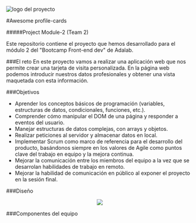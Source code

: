 ![logo del proyecto](http://beta.adalab.es/project-promo-o-module-2-team-2/assets/images/logo-awesome-profile-cards.svg)

#Awesome profile-cards

#####Project Module-2 (Team 2)

Este repositorio contiene el proyecto que hemos desarrollado para el módulo 2 del "Bootcamp Front-end dev" de Adalab.

###El reto
En este proyecto vamos a realizar una aplicación web que nos permite crear una tarjeta de visita personalizada. En la página web podemos introducir nuestros datos profesionales y obtener una vista maquetada con esta información.

###Objetivos

- Aprender los conceptos básicos de programación (variables, estructuras de datos, condicionales, funciones, etc.).
- Comprender cómo manipular el DOM de una página y responder a eventos del usuario.
- Manejar estructuras de datos complejas, con arrays y objetos.
- Realizar peticiones al servidor y almacenar datos en local.
- Implementar Scrum como marco de referencia para el desarrollo del producto, basándonos siempre en los valores de Agile como puntos clave del trabajo en equipo y la mejora continua.
- Mejorar la comunicación entre los miembros del equipo a la vez que se desarrolan habilidades de trabajo en remoto.
- Mejorar la habilidad de comunicación en público al exponer el proyecto en la sesión final.

###Diseño

<div style="text-align:center"><img src="https://books.adalab.es/~/files/v0/b/gitbook-x-prod.appspot.com/o/spaces%2FyO3z6SoRcsIyDEmyvjVP%2Fuploads%2Fgit-blob-74faa296887b41c2e61abf9ff678b72f45dfa6d5%2Fs2-tablet.png?alt=media" /></div>

###Componentes del equipo
